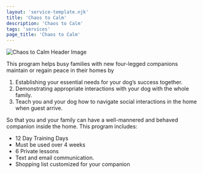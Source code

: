 ```yaml
---
layout: 'service-template.njk'
title: 'Chaos to Calm'
description: 'Chaos to Calm'
tags: 'services'
page_title: 'Chaos to Calm'
---
```


![Chaos to Calm Header Image](https://res.cloudinary.com/ftpta-com/image/upload/v1667315491/Millie/20221013_crop_co13xv.jpg)

This program helps busy families with new four-legged companions maintain or regain peace in their homes by
1.	Establishing your essential needs for your dog’s success together.
2.	Demonstrating appropriate interactions with your dog with the whole family.
3.	Teach you and your dog how to navigate social interactions in the home when guest arrive.

So that you and your family can have a well-mannered and behaved companion inside the home. This program includes:
-	12 Day Training Days
-	Must be used over 4 weeks 
-	6 Private lessons
-	Text and email communication.
-	Shopping list customized for your companion